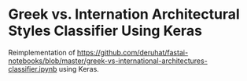 # Greek vs. Internation Architectural Styles Classifier Using Keras
Reimplementation of https://github.com/deruhat/fastai-notebooks/blob/master/greek-vs-international-architectures-classifier.ipynb using Keras.
